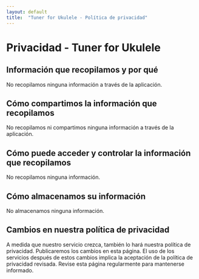 ```yaml
---
layout: default
title:  "Tuner for Ukulele - Política de privacidad"
---
```


# Privacidad - Tuner for Ukulele

## Información que recopilamos y por qué
No recopilamos ninguna información a través de la aplicación.

## Cómo compartimos la información que recopilamos
No recopilamos ni compartimos ninguna información a través de la aplicación.

## Cómo puede acceder y controlar la información que recopilamos
No recopilamos ninguna información.

## Cómo almacenamos su información
No almacenamos ninguna información.

## Cambios en nuestra política de privacidad
A medida que nuestro servicio crezca, también lo hará nuestra política de privacidad.
Publicaremos los cambios en esta página.
El uso de los servicios después de estos cambios implica la aceptación de la política de privacidad revisada.
Revise esta página regularmente para mantenerse informado.
